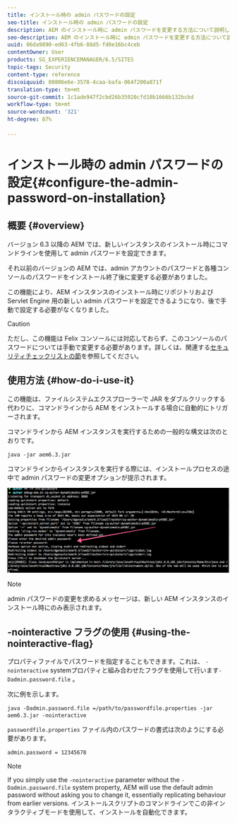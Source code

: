 ```yaml
---
title: インストール時の admin パスワードの設定
seo-title: インストール時の admin パスワードの設定
description: AEM のインストール時に admin パスワードを変更する方法について説明します。
seo-description: AEM のインストール時に admin パスワードを変更する方法について説明します。
uuid: 06da9890-ed63-4fb6-88d5-fd0e16bc4ceb
contentOwner: User
products: SG_EXPERIENCEMANAGER/6.5/SITES
topic-tags: Security
content-type: reference
discoiquuid: 00806e6e-3578-4caa-bafa-064f200a871f
translation-type: tm+mt
source-git-commit: 1c1ade947f2cbd26b35920cfd10b1666b132bcbd
workflow-type: tm+mt
source-wordcount: '321'
ht-degree: 87%

---
```



# インストール時の admin パスワードの設定{#configure-the-admin-password-on-installation}

## 概要 {#overview}

バージョン 6.3 以降の AEM では、新しいインスタンスのインストール時にコマンドラインを使用して admin パスワードを設定できます。

それ以前のバージョンの AEM では、admin アカウントのパスワードと各種コンソールのパスワードをインストール終了後に変更する必要がありました。

この機能により、AEM インスタンスのインストール時にリポジトリおよび Servlet Engine 用の新しい admin パスワードを設定できるようになり、後で手動で設定する必要がなくなりました。

>[!CAUTION]
>
>ただし、この機能は Felix コンソールには対応しておらず、このコンソールのパスワードについては手動で変更する必要があります。詳しくは、関連する[セキュリティチェックリストの節](/help/sites-administering/security-checklist.md#change-default-passwords-for-the-aem-and-osgi-console-admin-accounts)を参照してください。

## 使用方法 {#how-do-i-use-it}

この機能は、ファイルシステムエクスプローラーで JAR をダブルクリックする代わりに、コマンドラインから AEM をインストールする場合に自動的にトリガーされます。

コマンドラインから AEM インスタンスを実行するための一般的な構文は次のとおりです。

```shell
java -jar aem6.3.jar
```

コマンドラインからインスタンスを実行する際には、インストールプロセスの途中で admin パスワードの変更オプションが提示されます。

![chlimage_1-116](assets/chlimage_1-116a.png)

>[!NOTE]
>
>admin パスワードの変更を求めるメッセージは、新しい AEM インスタンスのインストール時にのみ表示されます。

## -nointeractive フラグの使用 {#using-the-nointeractive-flag}

プロパティファイルでパスワードを指定することもできます。これは、 `-nointeractive` systemプロパティと組み合わせたフラグを使用して行います`-Dadmin.password.file` 。

次に例を示します。

```shell
java -Dadmin.password.file =/path/to/passwordfile.properties -jar aem6.3.jar -nointeractive
```

`passwordfile.properties` ファイル内のパスワードの書式は次のようにする必要があります。

```xml
admin.password = 12345678
```

>[!NOTE]
>
>If you simply use the `-nointeractive` parameter without the `-Dadmin.password.file` system property, AEM will use the default admin password without asking you to change it, essentially replicating behaviour from earlier versions. インストールスクリプトのコマンドラインでこの非インタラクティブモードを使用して、インストールを自動化できます。

